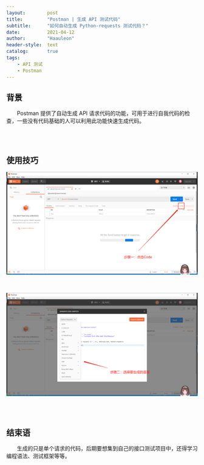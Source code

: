 ```yaml
---
layout:        post
title:         "Postman | 生成 API 测试代码"
subtitle:      "如何自动生成 Python-requests 测试代码？"
date:          2021-04-12
author:        "Haauleon"
header-style:  text
catalog:       true
tags:
    - API 测试
    - Postman
---
```


## 背景
&emsp;&emsp;Postman 提供了自动生成 API 请求代码的功能，可用于进行自我代码的检查，一些没有代码基础的人可以利用此功能快速生成代码。         

<br><br>

## 使用技巧     
![](\img\in-post\post-postman\2021-04-12-postman-exchange-1.png)          

<br>

![](\img\in-post\post-postman\2021-04-12-postman-exchange-2.png)     

<br><br>

## 结束语
&emsp;&emsp;生成的只是单个请求的代码，后期要想集到自己的接口测试项目中，还得学习编程语法、测试框架等等。